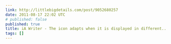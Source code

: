 ```yaml
---
link: http://littlebigdetails.com/post/9052680257
date: 2011-08-17 22:02 UTC
# published: false
published: true
title: iA Writer - The icon adapts when it is displayed in different...
tags: []
---
```



